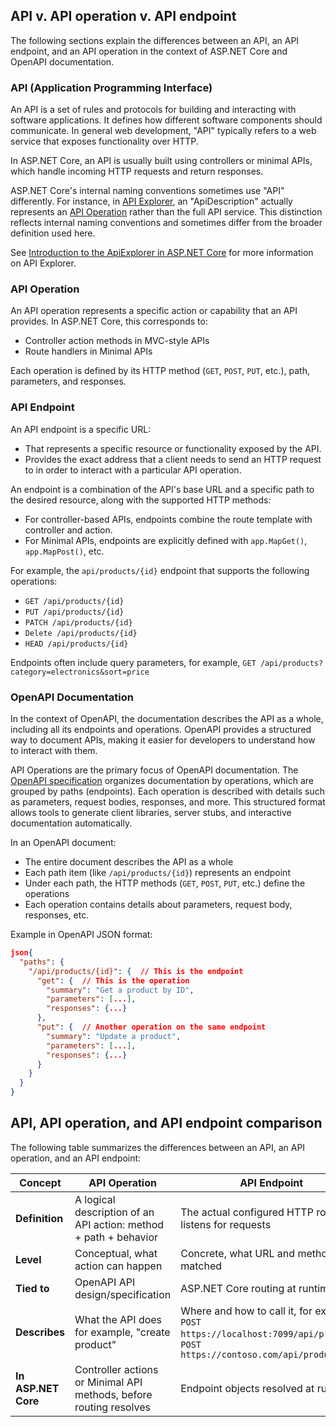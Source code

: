 ## API v. API operation v. API endpoint

The following sections explain the differences between an API, an API endpoint, and an API operation in the context of ASP.NET Core and OpenAPI documentation.

### API (Application Programming Interface)

An API is a set of rules and protocols for building and interacting with software applications. It defines how different software components should communicate. In general web development, "API" typically refers to a web service that exposes functionality over HTTP.

In ASP.NET Core, an API is usually built using controllers or minimal APIs, which handle incoming HTTP requests and return responses.

ASP.NET Core's internal naming conventions sometimes use "API" differently. For instance, in [API Explorer](/dotnet/api/microsoft.aspnetcore.mvc.apiexplorer), an "ApiDescription" actually represents an [API Operation](#api-operation) rather than the full API service. This distinction reflects internal naming conventions and sometimes differ from the broader definition used here.

See [Introduction to the ApiExplorer in ASP.NET Core](https://andrewlock.net/introduction-to-the-apiexplorer-in-asp-net-core/) for more information on API Explorer.

### API Operation

An API operation represents a specific action or capability that an API provides. In ASP.NET Core, this corresponds to:

* Controller action methods in MVC-style APIs
* Route handlers in Minimal APIs

Each operation is defined by its HTTP method (`GET`, `POST`, `PUT`, etc.), path, parameters, and responses.

### API Endpoint

An API endpoint is a specific URL:

* That represents a specific resource or functionality exposed by the API.
* Provides the exact address that a client needs to send an HTTP request to in order to interact with a particular API operation.

An endpoint is a combination of the API's base URL and a specific path to the desired resource, along with the supported HTTP methods:

* For controller-based APIs, endpoints combine the route template with controller and action.
* For Minimal APIs, endpoints are explicitly defined with `app.MapGet()`, `app.MapPost()`, etc.

For example, the `api/products/{id}` endpoint that supports the following operations:

* `GET /api/products/{id}`
* `PUT /api/products/{id}`
* `PATCH /api/products/{id}`
* `Delete /api/products/{id}`
* `HEAD /api/products/{id}`

Endpoints often include query parameters, for example, `GET /api/products?category=electronics&sort=price`

### OpenAPI Documentation

In the context of OpenAPI, the documentation describes the API as a whole, including all its endpoints and operations. OpenAPI provides a structured way to document APIs, making it easier for developers to understand how to interact with them.

API Operations are the primary focus of OpenAPI documentation. The [OpenAPI specification](https://spec.openapis.org/oas/latest.html) organizes documentation by operations, which are grouped by paths (endpoints). Each operation is described with details such as parameters, request bodies, responses, and more. This structured format allows tools to generate client libraries, server stubs, and interactive documentation automatically.

In an OpenAPI document:

* The entire document describes the API as a whole
* Each path item (like `/api/products/{id}`) represents an endpoint
* Under each path, the HTTP methods (`GET`, `POST`, `PUT`, etc.) define the operations
* Each operation contains details about parameters, request body, responses, etc.

Example in OpenAPI JSON format:

```JSON
json{
  "paths": {
    "/api/products/{id}": {  // This is the endpoint
      "get": {  // This is the operation
        "summary": "Get a product by ID",
        "parameters": [...],
        "responses": {...}
      },
      "put": {  // Another operation on the same endpoint
        "summary": "Update a product",
        "parameters": [...],
        "responses": {...}
      }
    }
  }
}
```

## API, API operation, and API endpoint comparison

The following table summarizes the differences between an API, an API operation, and an API endpoint:

| Concept         | API Operation                                      | API Endpoint                                      |
|-----------------|----------------------------------------------------|--------------------------------------------------|
| **Definition**  | A logical description of an API action: method + path + behavior | The actual configured HTTP route that listens for requests |
| **Level**       | Conceptual, what action can happen                 | Concrete, what URL and method are matched        |
| **Tied to**     | OpenAPI API design/specification                   | ASP.NET Core routing at runtime                 |
| **Describes**   | What the API does for example, "create product"           | Where and how to call it, for example, `POST https://localhost:7099/api/products`,  `POST https://contoso.com/api/products` |
| **In ASP.NET Core** | Controller actions or Minimal API methods, before routing resolves | Endpoint objects resolved at runtime |
